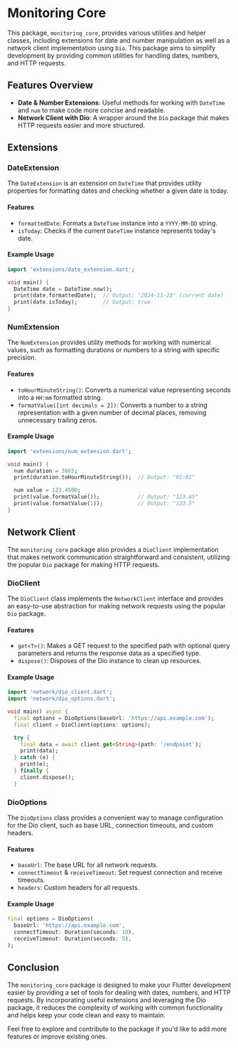 # Monitoring Core

This package, `monitoring_core`, provides various utilities and helper classes, including extensions for date and number manipulation as well as a network client implementation using `Dio`. This package aims to simplify development by providing common utilities for handling dates, numbers, and HTTP requests.

## Features Overview

- **Date & Number Extensions**: Useful methods for working with `DateTime` and `num` to make code more concise and readable.
- **Network Client with Dio**: A wrapper around the `Dio` package that makes HTTP requests easier and more structured.

## Extensions

### DateExtension

The `DateExtension` is an extension on `DateTime` that provides utility properties for formatting dates and checking whether a given date is today.

#### Features

- `formattedDate`: Formats a `DateTime` instance into a `YYYY-MM-DD` string.
- `isToday`: Checks if the current `DateTime` instance represents today's date.

#### Example Usage

```dart
import 'extensions/date_extension.dart';

void main() {
  DateTime date = DateTime.now();
  print(date.formattedDate);  // Output: "2024-11-23" (current date)
  print(date.isToday);        // Output: true
}
```

### NumExtension

The `NumExtension` provides utility methods for working with numerical values, such as formatting durations or numbers to a string with specific precision.

#### Features

- `toHourMinuteString()`: Converts a numerical value representing seconds into a `HH:mm` formatted string.
- `formatValue([int decimals = 2])`: Converts a number to a string representation with a given number of decimal places, removing unnecessary trailing zeros.

#### Example Usage

```dart
import 'extensions/num_extension.dart';

void main() {
  num duration = 3665;
  print(duration.toHourMinuteString());  // Output: "01:01"

  num value = 123.4500;
  print(value.formatValue());            // Output: "123.45"
  print(value.formatValue(1));           // Output: "123.5"
}
```

## Network Client

The `monitoring_core` package also provides a `DioClient` implementation that makes network communication straightforward and consistent, utilizing the popular `Dio` package for making HTTP requests.

### DioClient

The `DioClient` class implements the `NetworkClient` interface and provides an easy-to-use abstraction for making network requests using the popular `Dio` package.

#### Features

- `get<T>()`: Makes a GET request to the specified path with optional query parameters and returns the response data as a specified type.
- `dispose()`: Disposes of the Dio instance to clean up resources.

#### Example Usage

```dart
import 'network/dio_client.dart';
import 'network/dio_options.dart';

void main() async {
  final options = DioOptions(baseUrl: 'https://api.example.com');
  final client = DioClient(options: options);

  try {
    final data = await client.get<String>(path: '/endpoint');
    print(data);
  } catch (e) {
    print(e);
  } finally {
    client.dispose();
  }
```

### DioOptions

The `DioOptions` class provides a convenient way to manage configuration for the Dio client, such as base URL, connection timeouts, and custom headers.

#### Features

- `baseUrl`: The base URL for all network requests.
- `connectTimeout` & `receiveTimeout`: Set request connection and receive timeouts.
- `headers`: Custom headers for all requests.

#### Example Usage

```dart
final options = DioOptions(
  baseUrl: 'https://api.example.com',
  connectTimeout: Duration(seconds: 10),
  receiveTimeout: Duration(seconds: 5),
);
```

## Conclusion

The `monitoring_core` package is designed to make your Flutter development easier by providing a set of tools for dealing with dates, numbers, and HTTP requests. By incorporating useful extensions and leveraging the Dio package, it reduces the complexity of working with common functionality and helps keep your code clean and easy to maintain.

Feel free to explore and contribute to the package if you'd like to add more features or improve existing ones.

